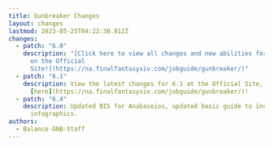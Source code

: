 ```yaml
---
title: Gunbreaker Changes
layout: changes
lastmod: 2023-05-25T04:22:30.812Z
changes:
  - patch: "6.0"
    description: "[Click here to view all changes and new abilities for Gunbreaker
      on the Official
      Site!](https://na.finalfantasyxiv.com/jobguide/gunbreaker/)"
  - patch: "6.1"
    description: View the latest changes for 6.1 at the Official Site, located
      [here](https://na.finalfantasyxiv.com/jobguide/gunbreaker/)!
  - patch: "6.4"
    description: Updated BIS for Anabaseios, updated basic guide to include newer
      infographics.
authors:
  - Balance-GNB-Staff
---
```

